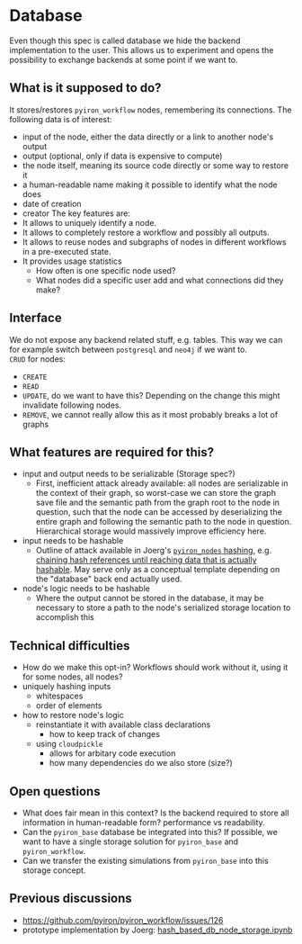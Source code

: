 # Database
Even though this spec is called database we hide the backend implementation to the user. This allows us to experiment and opens the possibility to exchange backends at some point if we want to.

## What is it supposed to do?
It stores/restores `pyiron_workflow` nodes, remembering its connections. 
The following data is of interest:
 - input of the node, either the data directly or a link to another node's output
 - output (optional, only if data is expensive to compute)
 - the node itself, meaning its source code directly or some way to restore it
 - a human-readable name making it possible to identify what the node does
 - date of creation
 - creator
The key features are:
 - It allows to uniquely identify a node.
 - It allows to completely restore a workflow and possibly all outputs.
 - It allows to reuse nodes and subgraphs of nodes in different workflows in a pre-executed state.
 - It provides usage statistics
   - How often is one specific node used?
   - What nodes did a specific user add and what connections did they make?

## Interface
We do not expose any backend related stuff, e.g. tables. This way we can for example switch between `postgresql` and `neo4j` if we want to.  
`CRUD` for nodes:
 - `CREATE`
 - `READ`
 - `UPDATE`, do we want to have this? Depending on the change this might invalidate following nodes.
 - `REMOVE`, we cannot really allow this as it most probably breaks a lot of graphs

## What features are required for this?
 - input and output needs to be serializable (Storage spec?)
   - First, inefficient attack already available: all nodes are serializable in the context of their graph, so worst-case we can store the graph save file and the semantic path from the graph root to the node in question, such that the node can be accessed by deserializing the entire graph and following the semantic path to the node in question. Hierarchical storage would massively improve efficiency here.
 - input needs to be hashable
   - Outline of attack available in Joerg's [`pyiron_nodes` hashing](https://github.com/pyiron/pyiron_nodes/blob/main/pyiron_nodes/development/hash_based_storage.py), e.g. [chaining hash references until reaching data that is actually hashable](https://github.com/pyiron/pyiron_nodes/blob/bb4a4c8cc4a57c2c028a591131e76c0d19fa3956/pyiron_nodes/development/hash_based_storage.py#L477). May serve only as a conceptual template depending on the "database" back end actually used.
 - node's logic needs to be hashable
   - Where the output cannot be stored in the database, it may be necessary to store a path to the node's serialized storage location to accomplish this  

## Technical difficulties
 - How do we make this opt-in? Workflows should work without it, using it for some nodes, all nodes?
 - uniquely hashing inputs
   - whitespaces
   - order of elements
 - how to restore node's logic
   - reinstantiate it with available class declarations
     - how to keep track of changes
   - using `cloudpickle`
     - allows for arbitary code execution
     - how many dependencies do we also store (size?)

## Open questions
 - What does fair mean in this context? Is the backend required to store all information in human-readable form? performance vs readability.
 - Can the `pyiron_base` database be integrated into this? If possible, we want to have a single storage solution for `pyiron_base` and `pyiron_workflow`.
 - Can we transfer the existing simulations from `pyiron_base` into this storage concept.

## Previous discussions
 - https://github.com/pyiron/pyiron_workflow/issues/126
 - prototype implementation by Joerg: [hash_based_db_node_storage.ipynb](https://github.com/pyiron/pyiron_nodes/blob/main/notebooks/hash_based_db_node_storage.ipynb)
